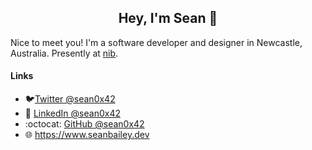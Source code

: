 <div align="center">

## Hey, I'm Sean 👋

</div>

Nice to meet you! I'm a software developer and designer in Newcastle, Australia. Presently at [nib](https://www.nib.com.au).

#### Links

- 🐦[Twitter @sean0x42](https://twitter.com/sean0x42)  
- 📘 [LinkedIn @sean0x42](https://www.linkedin.com/in/sean0x42/)  
- :octocat: [GitHub @sean0x42](https://github.com/sean0x42)
- 🌐 https://www.seanbailey.dev
